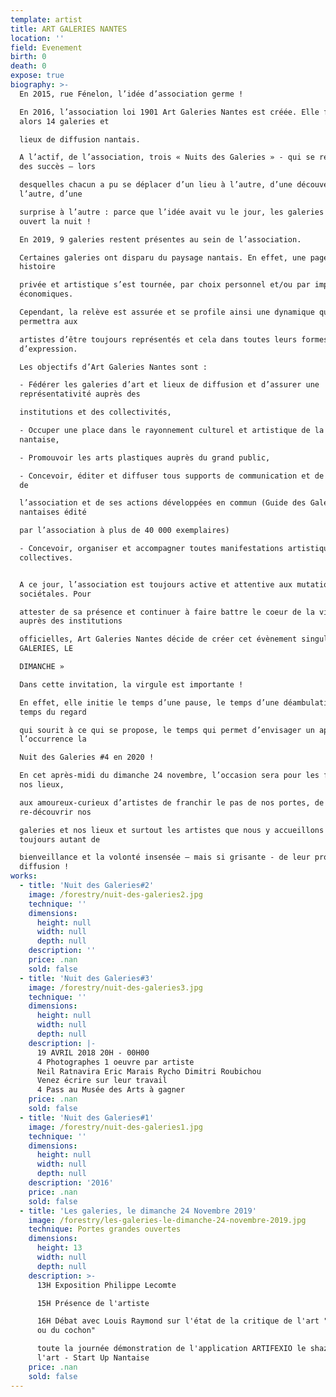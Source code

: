 ```yaml
---
template: artist
title: ART GALERIES NANTES
location: ''
field: Evenement
birth: 0
death: 0
expose: true
biography: >-
  En 2015, rue Fénelon, l’idée d’association germe !

  En 2016, l’association loi 1901 Art Galeries Nantes est créée. Elle fédère
  alors 14 galeries et

  lieux de diffusion nantais.

  A l’actif, de l’association, trois « Nuits des Galeries » - qui se révèleront
  des succès – lors

  desquelles chacun a pu se déplacer d’un lieu à l’autre, d’une découverte à
  l’autre, d’une

  surprise à l’autre : parce que l’idée avait vu le jour, les galeries ont
  ouvert la nuit !

  En 2019, 9 galeries restent présentes au sein de l’association.

  Certaines galeries ont disparu du paysage nantais. En effet, une page de cette
  histoire

  privée et artistique s’est tournée, par choix personnel et/ou par impératifs
  économiques.

  Cependant, la relève est assurée et se profile ainsi une dynamique qui
  permettra aux

  artistes d’être toujours représentés et cela dans toutes leurs formes
  d’expression.

  Les objectifs d’Art Galeries Nantes sont :

  - Fédérer les galeries d’art et lieux de diffusion et d’assurer une
  représentativité auprès des

  institutions et des collectivités,

  - Occuper une place dans le rayonnement culturel et artistique de la métropole
  nantaise,

  - Promouvoir les arts plastiques auprès du grand public,

  - Concevoir, éditer et diffuser tous supports de communication et de promotion
  de

  l’association et de ses actions développées en commun (Guide des Galeries
  nantaises édité

  par l’association à plus de 40 000 exemplaires)

  - Concevoir, organiser et accompagner toutes manifestations artistiques
  collectives.


  A ce jour, l’association est toujours active et attentive aux mutations
  sociétales. Pour

  attester de sa présence et continuer à faire battre le coeur de la ville
  auprès des institutions

  officielles, Art Galeries Nantes décide de créer cet évènement singulier « LES
  GALERIES, LE

  DIMANCHE »

  Dans cette invitation, la virgule est importante !

  En effet, elle initie le temps d’une pause, le temps d’une déambulation, le
  temps du regard

  qui sourit à ce qui se propose, le temps qui permet d’envisager un après en
  l’occurrence la

  Nuit des Galeries #4 en 2020 !

  En cet après-midi du dimanche 24 novembre, l’occasion sera pour les fidèles de
  nos lieux,

  aux amoureux-curieux d’artistes de franchir le pas de nos portes, de
  re-découvrir nos

  galeries et nos lieux et surtout les artistes que nous y accueillons avec
  toujours autant de

  bienveillance et la volonté insensée – mais si grisante - de leur promotion et
  diffusion !
works:
  - title: 'Nuit des Galeries#2'
    image: /forestry/nuit-des-galeries2.jpg
    technique: ''
    dimensions:
      height: null
      width: null
      depth: null
    description: ''
    price: .nan
    sold: false
  - title: 'Nuit des Galeries#3'
    image: /forestry/nuit-des-galeries3.jpg
    technique: ''
    dimensions:
      height: null
      width: null
      depth: null
    description: |-
      19 AVRIL 2018 20H - 00H00
      4 Photographes 1 oeuvre par artiste
      Neil Ratnavira Eric Marais Rycho Dimitri Roubichou
      Venez écrire sur leur travail 
      4 Pass au Musée des Arts à gagner
    price: .nan
    sold: false
  - title: 'Nuit des Galeries#1'
    image: /forestry/nuit-des-galeries1.jpg
    technique: ''
    dimensions:
      height: null
      width: null
      depth: null
    description: '2016'
    price: .nan
    sold: false
  - title: 'Les galeries, le dimanche 24 Novembre 2019'
    image: /forestry/les-galeries-le-dimanche-24-novembre-2019.jpg
    technique: Portes grandes ouvertes
    dimensions:
      height: 13
      width: null
      depth: null
    description: >-
      13H Exposition Philippe Lecomte

      15H Présence de l'artiste 

      16H Débat avec Louis Raymond sur l'état de la critique de l'art "De l'art
      ou du cochon"

      toute la journée démonstration de l'application ARTIFEXIO le shazam de
      l'art - Start Up Nantaise
    price: .nan
    sold: false
---
```


